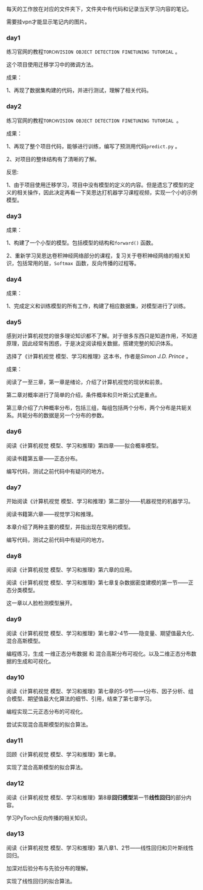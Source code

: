 每天的工作放在对应的文件夹下，文件夹中有代码和记录当天学习内容的笔记。

需要挂vpn才能显示笔记内的图片。

### day1

练习官网的教程`TORCHVISION OBJECT DETECTION FINETUNING TUTORIAL` 。

这个项目使用迁移学习中的微调方法。

成果：

1、再现了数据集构建的代码，并进行测试，理解了相关代码。

### day2	

练习官网的教程`TORCHVISION OBJECT DETECTION FINETUNING TUTORIAL `。

成果：

1、再现了整个项目代码，能够进行训练，编写了预测用代码`predict.py` 。

2、对项目的整体结构有了清晰的了解。

反思:

1、由于项目使用迁移学习，项目中没有模型的定义的内容。但是遗忘了模型的定义的相关操作，因此决定再看一下吴恩达打机器学习课程视频，实现一个小的示例模型。

### day3

成果：

1、构建了一个小型的模型。包括模型的结构和`forward()` 函数。

2、重新学习吴恩达卷积神经网络部分的课程，复习关于卷积神经网络的相关知识，包括常用的层，`Softmax `函数，反向传播的过程等。

### day4

成果：

1、完成定义和训练模型的所有工作，构建了相应数据集，对模型进行了训练。

### day5

感到对计算机视觉的很多理论知识都不了解。对于很多东西只是知道作用，不知道原理，因此经常有困惑，于是决定阅读相关数据，搭建完整的知识体系。

选择了《计算机视觉 模型、学习和推理》这本书，作者是*Simon J.D. Prince* 。

成果：

阅读了一至三章，第一章是绪论，介绍了计算机视觉的现状和前景。

第二章对概率进行了简单的介绍，条件概率和贝叶斯公式是重点。

第三章介绍了六种概率分布，包括三组，每组包括两个分布，两个分布是共轭关系。共轭分布的数据是另一个分布的参数。

### day6

阅读《计算机视觉 模型、学习和推理》第四章——拟合概率模型。

阅读书籍第五章——正态分布。

编写代码，测试之前代码中有疑问的地方。

### day7

开始阅读《计算机视觉 模型、学习和推理》第二部分——机器视觉的机器学习。

阅读书籍第六章——视觉学习和推理。

本章介绍了两种主要的模型，并指出现在常用的模型。

编写代码，测试之前代码中有疑问的地方。

### day8

阅读《计算机视觉 模型、学习和推理》第六章的应用。

阅读《计算机视觉 模型、学习和推理》第七章复杂数据密度建模的第一节——正态分类模型。

这一章以人脸检测模型展开。

### day9

阅读《计算机视觉 模型、学习和推理》第七章2-4节——隐变量、期望值最大化、混合高斯模型。

编程练习，生成 一维正态分布数据 和 混合高斯分布可视化。以及二维正态分布数据的生成和可视化。

### day10

阅读《计算机视觉 模型、学习和推理》第七章的5-9节——t分布、因子分析、组合模型、期望值最大化算法的细节、引用，结束了第七章学习。

编程实现二元正态分布的可视化。

尝试实现混合高斯模型的拟合算法。

### day11

回顾《计算机视觉 模型、学习和推理》第七章。

实现了混合高斯模型的拟合算法。

### day12

阅读《计算机视觉 模型、学习和推理》第8章**回归模型**第一节**线性回归**的部分内容。

学习PyTorch反向传播的相关知识。

### day13

阅读《计算机视觉 模型、学习和推理》第八章1、2节——线性回归和贝叶斯线性回归。

加深对后验分布与先验分布的理解。

实现了线性回归的拟合算法。